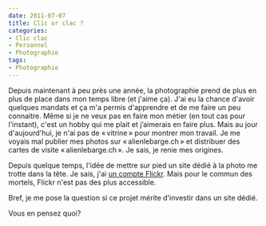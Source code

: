 ```yaml
---
date: 2011-07-07
title: Clic or clac ?
categories:
- Clic clac
- Personnel
- Photographie
tags:
- Photographie
---
```

Depuis maintenant à peu près une année, la photographie prend de plus en plus de place dans mon temps libre (et j'aime ça). J'ai eu la chance d'avoir quelques mandats et ça m'a permis d'apprendre et de me faire un peu connaitre. Même si je ne veux pas en faire mon métier (en tout cas pour l'instant), c'est un hobby qui me plait et j’aimerais en faire plus. Mais au jour d'aujourd'hui, je n'ai pas de « vitrine » pour montrer mon travail. Je me voyais mal publier mes photos sur « alienlebarge.ch » et distribuer des cartes de visite « alienlebarge.ch ». Je sais, je renie mes origines.

Depuis quelque temps, l'idée de mettre sur pied un site dédié à la photo me trotte dans la tête. Je sais, j'ai <a href="https://www.flickr.com/photos/alienlebarge/">un compte Flickr</a>. Mais pour le commun des mortels, Flickr n'est pas des plus accessible.

Bref, je me pose la question si ce projet mérite d'investir dans un site dédié.

Vous en pensez quoi?
